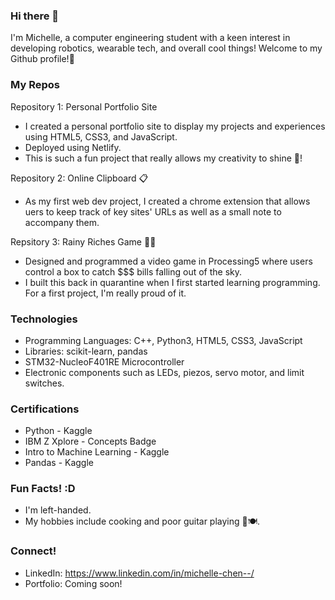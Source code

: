 ### Hi there 👋

I'm Michelle, a computer engineering student with a keen interest in developing robotics, wearable tech, and overall cool things! Welcome to my Github profile!🙌

### My Repos 
Repository 1: Personal Portfolio Site
- I created a personal portfolio site to display my projects and experiences using HTML5, CSS3, and JavaScript.
- Deployed using Netlify.
- This is such a fun project that really allows my creativity to shine 🌟!

Repository 2: Online Clipboard 📋
- As my first web dev project, I created a chrome extension that allows uers to keep track of key sites' URLs as well as a small note to accompany them.

Repsitory 3: Rainy Riches Game 💸💸
- Designed and programmed a video game in Processing5 where users control a box to catch $$$ bills falling out of the sky.
- I built this back in quarantine when I first started learning programming. For a first project, I'm really proud of it.

### Technologies
 - Programming Languages: C++, Python3, HTML5, CSS3, JavaScript
 - Libraries: scikit-learn, pandas
 - STM32-NucleoF401RE Microcontroller
 - Electronic components such as LEDs, piezos, servo motor, and limit switches.

### Certifications
- Python - Kaggle
- IBM Z Xplore - Concepts Badge
- Intro to Machine Learning - Kaggle
- Pandas - Kaggle

### Fun Facts! :D
- I'm left-handed.
- My hobbies include cooking and poor guitar playing 🎸🍽️.

### Connect!
- LinkedIn: https://www.linkedin.com/in/michelle-chen--/
- Portfolio: Coming soon! 

<!--
**MicheC28/MicheC28** is a ✨ _special_ ✨ repository because its `README.md` (this file) appears on your GitHub profile.

Here are some ideas to get you started:

- 🔭 I’m currently working on ...
- 🌱 I’m currently learning ...
- 👯 I’m looking to collaborate on ...
- 🤔 I’m looking for help with ...
- 💬 Ask me about ...
- 📫 How to reach me: ...
- 😄 Pronouns: ...
- ⚡ Fun fact: ...
-->

